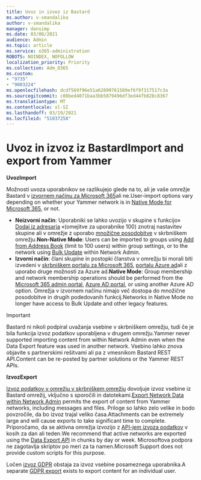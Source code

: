 ```yaml
---
title: Uvoz in izvoz iz Bastard
ms.author: v-smandalika
author: v-smandalika
manager: dansimp
ms.date: 03/08/2021
audience: Admin
ms.topic: article
ms.service: o365-administration
ROBOTS: NOINDEX, NOFOLLOW
localization_priority: Priority
ms.collection: Adm_O365
ms.custom:
- "9735"
- "9003224"
ms.openlocfilehash: dcdf569f96e51a62899761589ef6f9f317517c3a
ms.sourcegitcommit: c08bed4071baa3bb5879496df3ed44fb828c8367
ms.translationtype: MT
ms.contentlocale: sl-SI
ms.lasthandoff: 03/19/2021
ms.locfileid: "51037258"
---
```

# <a name="import-and-export-from-yammer"></a><span data-ttu-id="0ee3d-102">Uvoz in izvoz iz Bastard</span><span class="sxs-lookup"><span data-stu-id="0ee3d-102">Import and export from Yammer</span></span>

<span data-ttu-id="0ee3d-103">**Uvoz**</span><span class="sxs-lookup"><span data-stu-id="0ee3d-103">**Import**</span></span>

<span data-ttu-id="0ee3d-104">Možnosti uvoza uporabnikov se razlikujejo glede na to, ali je vaše omrežje Bastard v [izvornem načinu za Microsoft 365](https://docs.microsoft.com/yammer/configure-your-yammer-network/overview-native-mode)ali ne.</span><span class="sxs-lookup"><span data-stu-id="0ee3d-104">User-import options vary depending on whether your Yammer network is in [Native Mode for Microsoft 365](https://docs.microsoft.com/yammer/configure-your-yammer-network/overview-native-mode), or not.</span></span>

- <span data-ttu-id="0ee3d-105">**Neizvorni način**: Uporabniki se lahko uvozijo v skupine s funkcijo» [Dodaj iz adresarja](https://support.microsoft.com/office/manage-yammer-community-members-75253554-d0f3-4148-b835-e6a9a8a0c294) «(omejitve za uporabnike 100) znotraj nastavitev skupine ali v omrežje z uporabo [množične posodobitve](https://docs.microsoft.com/yammer/manage-yammer-users/add-block-or-remove-users) v skrbniškem omrežju.</span><span class="sxs-lookup"><span data-stu-id="0ee3d-105">**Non-Native Mode**: Users can be imported to groups using [Add from Address Book](https://support.microsoft.com/office/manage-yammer-community-members-75253554-d0f3-4148-b835-e6a9a8a0c294) (limit to 100 users) within group settings, or to the network using [Bulk Update](https://docs.microsoft.com/yammer/manage-yammer-users/add-block-or-remove-users) within Network Admin.</span></span>
- <span data-ttu-id="0ee3d-106">**Izvorni način**: člani skupine in postopki članstva v omrežju bi morali biti izvedeni v [skrbniškem portalu za Microsoft 365](https://docs.microsoft.com/microsoft-365/admin/add-users), [portalu Azure ad](https://docs.microsoft.com/azure/active-directory/fundamentals/add-users-azure-active-directory)ali z uporabo druge možnosti za Azure ad.</span><span class="sxs-lookup"><span data-stu-id="0ee3d-106">**Native Mode**: Group membership and network membership operations should be performed from the [Microsoft 365 admin portal](https://docs.microsoft.com/microsoft-365/admin/add-users), [Azure AD portal](https://docs.microsoft.com/azure/active-directory/fundamentals/add-users-azure-active-directory), or using another Azure AD option.</span></span> <span data-ttu-id="0ee3d-107">Omrežja v izvornem načinu nimajo več dostopa do množične posodobitve in drugih podedovanih funkcij.</span><span class="sxs-lookup"><span data-stu-id="0ee3d-107">Networks in Native Mode no longer have access to Bulk Update and other legacy features.</span></span>

> [!IMPORTANT]
> <span data-ttu-id="0ee3d-108">Bastard ni nikoli podpiral uvažanja vsebine v skrbniškem omrežju, tudi če je bila funkcija izvoz podatkov uporabljena v drugem omrežju.</span><span class="sxs-lookup"><span data-stu-id="0ee3d-108">Yammer never supported importing content from within Network Admin even when the Data Export feature was used in another network.</span></span> <span data-ttu-id="0ee3d-109">Vsebino lahko znova objavite s partnerskimi rešitvami ali pa z vmesnikom Bastard REST API.</span><span class="sxs-lookup"><span data-stu-id="0ee3d-109">Content can be re-posted by partner solutions or the Yammer REST APIs.</span></span>

<span data-ttu-id="0ee3d-110">**Izvoz**</span><span class="sxs-lookup"><span data-stu-id="0ee3d-110">**Export**</span></span>

<span data-ttu-id="0ee3d-111">[Izvoz podatkov v omrežju v skrbniškem omrežju](https://docs.microsoft.com/yammer/manage-security-and-compliance/export-yammer-enterprise-data) dovoljuje izvoz vsebine iz Bastard omrežij, vključno s sporočili in datotekami.</span><span class="sxs-lookup"><span data-stu-id="0ee3d-111">[Export Network Data within Network Admin](https://docs.microsoft.com/yammer/manage-security-and-compliance/export-yammer-enterprise-data) permits the export of content from Yammer networks, including messages and files.</span></span> <span data-ttu-id="0ee3d-112">Priloge so lahko zelo velike in bodo povzročile, da bo izvoz trajal veliko časa.</span><span class="sxs-lookup"><span data-stu-id="0ee3d-112">Attachments can be extremely large and will cause exports to take significant time to complete.</span></span> <span data-ttu-id="0ee3d-113">Priporočamo, da se aktivna omrežja izvozijo z [API-jem izvoza podatkov](https://developer.yammer.com/docs/data-export-api) v kosih za dan ali teden.</span><span class="sxs-lookup"><span data-stu-id="0ee3d-113">We recommend that active networks are exported using the [Data Export API](https://developer.yammer.com/docs/data-export-api) in chunks by day or week.</span></span> <span data-ttu-id="0ee3d-114">Microsoftova podpora ne zagotavlja skriptov po meri za ta namen.</span><span class="sxs-lookup"><span data-stu-id="0ee3d-114">Microsoft Support does not provide custom scripts for this purpose.</span></span>

<span data-ttu-id="0ee3d-115">Ločen [izvoz GDPR](https://docs.microsoft.com/yammer/manage-security-and-compliance/gdpr-requests-in-yammer-enterprise) obstaja za izvoz vsebine posameznega uporabnika.</span><span class="sxs-lookup"><span data-stu-id="0ee3d-115">A separate [GDPR export](https://docs.microsoft.com/yammer/manage-security-and-compliance/gdpr-requests-in-yammer-enterprise) exists to export content for an individual user.</span></span>